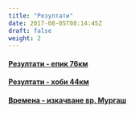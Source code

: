 ```yaml
---
title: "Резултати"
date: 2017-08-05T08:14:45Z
draft: false
weight: 2
---
```

#### [Резултати - епик 76км](https://racetimingbg.com/portfolio/%D0%BA%D1%83%D0%BF%D0%B0-%D0%BC%D1%83%D1%80%D0%B3%D0%B0%D1%88-23-09-2019/#1_83B5B7)
#### [Резултати - хоби 44км](https://racetimingbg.com/portfolio/%D0%BA%D1%83%D0%BF%D0%B0-%D0%BC%D1%83%D1%80%D0%B3%D0%B0%D1%88-23-09-2019/#2_42052A)
#### [Времена - изкачване вр. Мургаш](https://racetimingbg.com/portfolio/%D0%BA%D1%83%D0%BF%D0%B0-%D0%BC%D1%83%D1%80%D0%B3%D0%B0%D1%88-23-09-2019/#0_5EC720)

